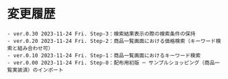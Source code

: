 # 変更履歴

	- ver.0.30 2023-11-24 Fri. Step-3：検索結果表示の際の検索条件の保持
	- ver.0.20 2023-11-24 Fri. Step-2：商品一覧画面における価格検索（キーワード検索と組み合わせ可）
	- ver.0.10 2023-11-24 Fri. Step-1：商品一覧画面におけるキーワード検索
	- ver.0.00 2023-11-24 Fri. Step-0：配布用初版 ─ サンプルショッピング（商品一覧実装済）のインポート
